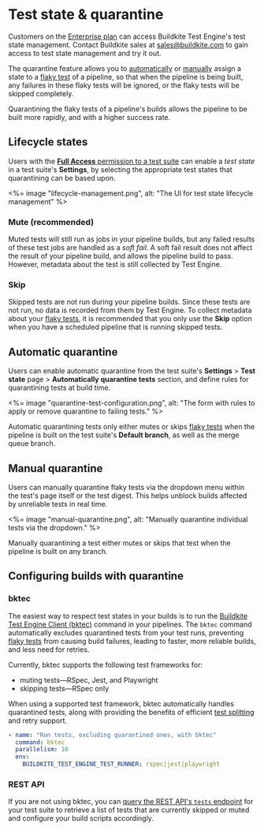 # Test state & quarantine

Customers on the [Enterprise plan](https://buildkite.com/pricing) can access Buildkite Test Engine's test state management. Contact Buildkite sales at sales@buildkite.com to gain access to test state management and try it out.

The quarantine feature allows you to [automatically](#automatic-quarantine) or [manually](#manual-quarantine) assign a state to a [flaky test](/docs/test-engine/flaky-test-management#detecting-flaky-tests) of a pipeline, so that when the pipeline is being built, any failures in these flaky tests will be ignored, or the flaky tests will be skipped completely.

Quarantining the flaky tests of a pipeline's builds allows the pipeline to be built more rapidly, and with a higher success rate.

## Lifecycle states

Users with the [**Full Access** permission to a test suite](/docs/test-engine/permissions#manage-teams-and-permissions-test-suite-level-permissions) can enable a _test state_ in a test suite's **Settings**, by selecting the appropriate test states that quarantining can be based upon.

<%= image "lifecycle-management.png", alt: "The UI for test state lifecycle management" %>

### Mute (recommended)

Muted tests will still run as jobs in your pipeline builds, but any failed results of these test jobs are handled as a _soft fail_. A soft fail result does not affect the result of your pipeline build, and allows the pipeline build to pass. However, metadata about the test is still collected by Test Engine.

### Skip

Skipped tests are not run during your pipeline builds. Since these tests are not run, no data is recorded from them by Test Engine. To collect metadata about your [flaky tests](/docs/test-engine/flaky-test-management#detecting-flaky-tests), it is recommended that you only use the **Skip** option when you have a scheduled pipeline that is running skipped tests.

## Automatic quarantine

Users can enable automatic quarantine from the test suite's **Settings** > **Test state** page > **Automatically quarantine tests** section, and define rules for quarantining tests at build time.

<%= image "quarantine-test-configuration.png", alt: "The form with rules to apply or remove quarantine to failing tests." %>

Automatic quarantining tests only either mutes or skips [flaky tests](/docs/test-engine/flaky-test-management#detecting-flaky-tests) when the pipeline is built on the test suite's **Default branch**, as well as the merge queue branch.

## Manual quarantine

Users can manually quarantine flaky tests via the dropdown menu within the test's page itself or the test digest. This helps unblock builds affected by unreliable tests in real time.

<%= image "manual-quarantine.png", alt: "Manually quarantine individual tests via the dropdown." %>

Manually quarantining a test either mutes or skips that test when the pipeline is built on any branch.

## Configuring builds with quarantine

### bktec

The easiest way to respect test states in your builds is to run the [Buildkite Test Engine Client (bktec)](https://github.com/buildkite/test-engine-client) command in your pipelines. The `bktec` command automatically excludes quarantined tests from your test runs, preventing [flaky tests](/docs/test-engine/flaky-test-management#detecting-flaky-tests) from causing build failures, leading to faster, more reliable builds, and less need for retries.

Currently, bktec supports the following test frameworks for:

- muting tests—RSpec, Jest, and Playwright
- skipping tests—RSpec only

When using a supported test framework, bktec automatically handles quarantined tests, along with providing the benefits of efficient [test splitting](/docs/test-engine/test-splitting) and retry support.

```yaml
- name: "Run tests, excluding quarantined ones, with bktec"
  command: bktec
  parallelism: 10
  env:
    BUILDKITE_TEST_ENGINE_TEST_RUNNER: rspec|jest|playwright
```

### REST API

If you are not using bktec, you can [query the REST API's `tests` endpoint](/docs/apis/rest-api/test-engine/quarantine) for your test suite to retrieve a list of tests that are currently skipped or muted and configure your build scripts accordingly.
